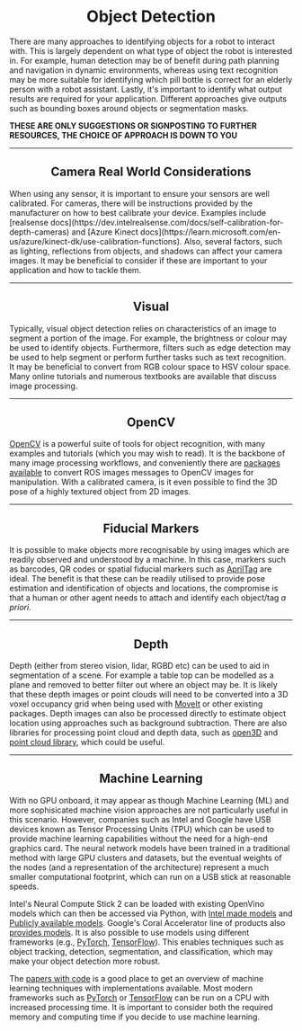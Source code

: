 <h1 align="center"> Object Detection </h1>

There are many approaches to identifying objects for a robot to interact with.  This is largely dependent on what type of object the robot is interested in.  For example, human detection may be of benefit during path planning and navigation in dynamic environments, whereas using text recognition may be more suitable for identifying which pill bottle is correct for an elderly person with a robot assistant. Lastly, it's important to identify what output results are required for your application. Different approaches give outputs such as bounding boxes around objects or segmentation masks. 

**THESE ARE ONLY SUGGESTIONS OR SIGNPOSTING TO FURTHER RESOURCES, THE CHOICE OF APPROACH IS DOWN TO YOU**


---
<h2 align="center">Camera Real World Considerations</h2>
When using any sensor, it is important to ensure your sensors are well calibrated. For cameras, there will be instructions provided by the manufacturer on how to best calibrate your device. Examples include [realsense docs](https://dev.intelrealsense.com/docs/self-calibration-for-depth-cameras) and [Azure Kinect docs](https://learn.microsoft.com/en-us/azure/kinect-dk/use-calibration-functions).
Also, several factors, such as lighting, reflections from objects, and shadows can affect your camera images. It may be beneficial to consider if these are important to your application and how to tackle them.


---
<h2 align="center">Visual</h2>

Typically, visual object detection relies on characteristics of an image to segment a portion of the image.  For example, the brightness or colour may be used to identify objects.  Furthermore, filters such as edge detection may be used to help segment or perform further tasks such as text recognition.  It may be beneficial to convert from RGB colour space to HSV colour space.  Many online tutorials and numerous textbooks are available that discuss image processing.


---
<h2 align="center">OpenCV</h2>

[OpenCV](https://opencv.org/) is a powerful suite of tools for object recognition, with many examples and tutorials (which you may wish to read).  It is the backbone of many image processing workflows, and conveniently there are [packages available](https://github.com/ros-perception/vision_opencv) to convert ROS images messages to OpenCV images for manipulation.  With a calibrated camera, is it even possible to find the 3D pose of a highly textured object from 2D images.


---
<h2 align="center">Fiducial Markers</h2>

It is possible to make objects more recognisable by using images which are readily observed and understood by a machine.  In this case, markers such as barcodes, QR codes or spatial fiducial markers such as [AprilTag](https://april.eecs.umich.edu/software/apriltag) are ideal.  The benefit is that these can be readily utilised to provide pose estimation and identification of objects and locations, the compromise is that a human or other agent needs to attach and identify each object/tag _a priori_.


---
<h2 align="center">Depth</h2>

Depth (either from stereo vision, lidar, RGBD etc) can be used to aid in segmentation of a scene.  For example a table top can be modelled as a plane and removed to better filter out where an object may be.  It is likely that these depth images or point clouds will need to be converted into a 3D voxel occupancy grid when being used with [MoveIt](https://moveit.ros.org/) or other existing packages.
Depth images can also be processed directly to estimate object location using approaches such as background subtraction. There are also libraries for processing point cloud and depth data, such as [open3D](https://www.open3d.org/docs/release/introduction.html) and [point cloud library](https://pointclouds.org/), which could be useful.


---
<h2 align="center">Machine Learning</h2>

With no GPU onboard, it may appear as though Machine Learning (ML) and more sophisicated machine vision approaches are not particularly useful in this scenario.  However, companies such as Intel and Google have USB devices known as Tensor Processing Units (TPU) which can be used to provide machine learning capabilities without the need for a high-end graphics card.  The neural network models have been trained in a traditional method with large GPU clusters and datasets, but the eventual weights of the nodes (and a representation of the architecture) represent a much smaller computational footprint, which can run on a USB stick at reasonable speeds. 

Intel's Neural Compute Stick 2 can be loaded with existing OpenVino models which can then be accessed via Python, with [Intel made models](https://docs.openvino.ai/2022.3/omz_models_group_intel.html) and [Publicly available models](https://docs.openvino.ai/2022.3/omz_models_group_public.html).  Google's Coral Accelerator line of products also [provides models](https://coral.ai/models).  It is also possible to use models using different frameworks (e.g., [PyTorch](https://pytorch.org/), [TensorFlow](https://www.tensorflow.org/)).  This enables techniques such as object tracking, detection, segmentation, and classification, which may make your object detection more robust.

The [papers with code](https://paperswithcode.com/task/object-detection) is a good place to get an overview of machine learning techniques with implementations available. Most modern frameworks such as [PyTorch](https://pytorch.org/) or [TensorFlow](https://www.tensorflow.org/) can be run on a CPU with increased processing time. It is important to consider both the required memory and computing time if you decide to use machine learning.

